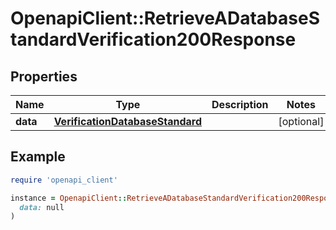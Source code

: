 # OpenapiClient::RetrieveADatabaseStandardVerification200Response

## Properties

| Name | Type | Description | Notes |
| ---- | ---- | ----------- | ----- |
| **data** | [**VerificationDatabaseStandard**](VerificationDatabaseStandard.md) |  | [optional] |

## Example

```ruby
require 'openapi_client'

instance = OpenapiClient::RetrieveADatabaseStandardVerification200Response.new(
  data: null
)
```

